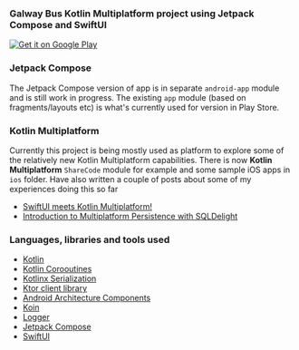 ### Galway Bus Kotlin Multiplatform project using Jetpack Compose and SwiftUI


[![Get it on Google Play](https://play.google.com/intl/en_us/badges/images/generic/en-play-badge.png)](https://play.google.com/store/apps/details?id=com.surrus.galwaybus)


### Jetpack Compose

The Jetpack Compose version of app is in separate `android-app` module and is still work in progress.  The existing
`app` module (based on fragments/layouts etc) is what's currently used for version in Play Store.



### Kotlin Multiplatform

Currently this project is being mostly used as platform to explore some of the relatively new Kotlin Multiplatform
capabilities.  There is now **Kotlin Multiplatform** `ShareCode` module for example and some sample iOS apps in `ios` folder. Have also
written a couple of posts about some of my experiences doing this so far

* [SwiftUI meets Kotlin Multiplatform!](https://johnoreilly.dev/2019/06/08/swiftui-meetings-kotlin-multiplatform.html)
* [Introduction to Multiplatform Persistence with SQLDelight](https://johnoreilly.dev/posts/sqldelight-multiplatform/)


### Languages, libraries and tools used

* [Kotlin](https://kotlinlang.org/)
* [Kotlin Corooutines](https://kotlinlang.org/docs/reference/coroutines-overview.html)
* [Kotlinx Serialization](https://github.com/Kotlin/kotlinx.serialization)
* [Ktor client library](https://github.com/ktorio/ktor)
* [Android Architecture Components](https://developer.android.com/topic/libraries/architecture/index.html)
* [Koin](https://github.com/InsertKoinIO/koin)
* [Logger](https://github.com/orhanobut/logger)
* [Jetpack Compose](https://developer.android.com/jetpack/compose)
* [SwiftUI](https://developer.apple.com/documentation/swiftui)
